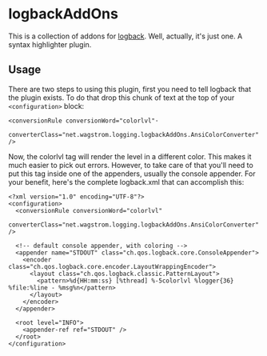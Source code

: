 logbackAddOns
=============

This is a collection of addons for [logback](http://logback.qos.ch/).
Well, actually, it's just one. A syntax highlighter plugin.

Usage
-----

There are two steps to using this plugin, first you need to tell logback
that the plugin exists. To do that drop this chunk of text at the top of
your `<configuration>` block:

    <conversionRule conversionWord="colorlvl"·
                    converterClass="net.wagstrom.logging.logbackAddOns.AnsiColorConverter" />

Now, the colorlvl tag will render the level in a different color. This
makes it much easier to pick out errors. However, to take care of that
you'll need to put this tag inside one of the appenders, usually the
console appender. For your benefit, here's the complete logback.xml
that can accomplish this:

```
<?xml version="1.0" encoding="UTF-8"?>
<configuration>
  <conversionRule conversionWord="colorlvl" 
                  converterClass="net.wagstrom.logging.logbackAddOns.AnsiColorConverter" /> 

  <!-- default console appender, with coloring -->
  <appender name="STDOUT" class="ch.qos.logback.core.ConsoleAppender">
    <encoder class="ch.qos.logback.core.encoder.LayoutWrappingEncoder">
      <layout class="ch.qos.logback.classic.PatternLayout">
        <pattern>%d{HH:mm:ss} [%thread] %-5colorlvl %logger{36} %file:%line - %msg%n</pattern>
      </layout>
    </encoder>
  </appender>
   
  <root level="INFO">
    <appender-ref ref="STDOUT" />
  </root>
</configuration>
```
